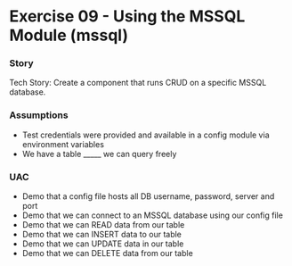 # Exercise 09 - Using the MSSQL Module (mssql)

### Story

Tech Story: Create a component that runs CRUD on a specific MSSQL database.

### Assumptions

- Test credentials were provided and available in a config module via environment variables
- We have a table _____ we can query freely

### UAC

- Demo that a config file hosts all DB username, password, server and port
- Demo that we can connect to an MSSQL database using our config file
- Demo that we can READ data from our table
- Demo that we can INSERT data to our table
- Demo that we can UPDATE data in our table
- Demo that we can DELETE data from our table

